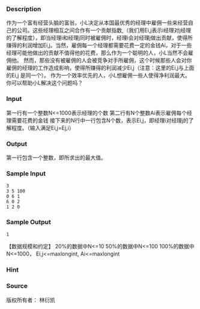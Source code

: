 
### Description
作为一个富有经营头脑的富翁，小L决定从本国最优秀的经理中雇佣一些来经营自己的公司。这些经理相互之间合作有一个贡献指数,（我们用Ei,j表示i经理对j经理的了解程度），即当经理i和经理j同时被雇佣时，经理i会对经理j做出贡献，使得所赚得的利润增加Ei,j。当然，雇佣每一个经理都需要花费一定的金钱Ai，对于一些经理可能他做出的贡献不值得他的花费，那么作为一个聪明的人，小L当然不会雇佣他。 然而，那些没有被雇佣的人会被竞争对手所雇佣，这个时候那些人会对你雇佣的经理的工作造成影响，使得所赚得的利润减少Ei,j（注意：这里的Ei,j与上面的Ei,j 是同一个）。 作为一个效率优先的人，小L想雇佣一些人使得净利润最大。你可以帮助小L解决这个问题吗？
### Input
第一行有一个整数N<=1000表示经理的个数 第二行有N个整数Ai表示雇佣每个经理需要花费的金钱 接下来的N行中一行包含N个数，表示Ei,j，即经理i对经理j的了解程度。（输入满足Ei,j=Ej,i）
### Output
第一行包含一个整数，即所求出的最大值。
### Sample Input
    3
    3 5 100
    0 6 1
    6 0 2
    1 2 0

### Sample Output
    1
【数据规模和约定】
20%的数据中N<=10
50%的数据中N<=100
100%的数据中 N<=1000， Ei,j<=maxlongint,  Ai<=maxlongint

### Hint

### Source
版权所有者： 林衍凯
